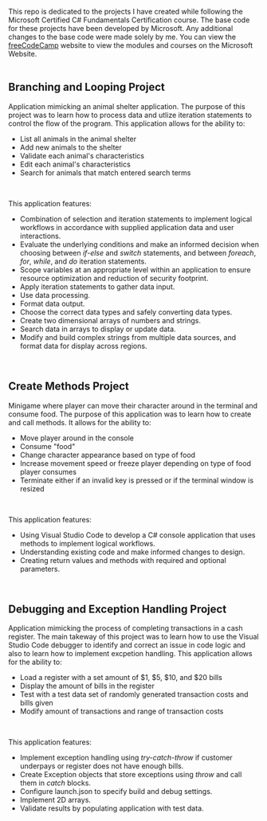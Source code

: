 This repo is dedicated to the projects I have created while following the Microsoft Certified C# Fundamentals Certification course. The base code for these projects have been developed by Microsoft. Any additional changes to the base code were made solely by me. You can view the [freeCodeCamp](https://www.freecodecamp.org/learn/foundational-c-sharp-with-microsoft/#write-your-first-code-using-c-sharp) website to view the modules and courses on the Microsoft Website.
<br>
<br>
<h2>Branching and Looping Project</h2>

Application mimicking an animal shelter application. The purpose of this project was to learn how to process data and utlize iteration statements to control the flow of the program. This application allows for the ability to:
- List all animals in the animal shelter
- Add new animals to the shelter
- Validate each animal's characteristics
- Edit each animal's characteristics
- Search for animals that match entered search terms
  
<br>

This application features:
- Combination of selection and iteration statements to implement logical workflows in accordance with supplied application data and user interactions.
- Evaluate the underlying conditions and make an informed decision when choosing between *if-else* and *switch* statements, and between *foreach*, *for*, *while*, and *do* iteration statements.
- Scope variables at an appropriate level within an application to ensure resource optimization and reduction of security footprint.
- Apply iteration statements to gather data input.
- Use data processing.
- Format data output.
- Choose the correct data types and safely converting data types.
- Create two dimensional arrays of numbers and strings.
- Search data in arrays to display or update data.
- Modify and build complex strings from multiple data sources, and format data for display across regions.

<br>

<h2>Create Methods Project</h2>

Minigame where player can move their character around in the terminal and consume food. The purpose of this application was to learn how to create and call methods. It allows for the ability to:
- Move player around in the console
- Consume "food"
- Change character appearance based on type of food
- Increase movement speed or freeze player depending on type of food player consumes
- Terminate either if an invalid key is pressed or if the terminal window is resized

<br>

This application features:
- Using Visual Studio Code to develop a C# console application that uses methods to implement logical workflows.
- Understanding existing code and make informed changes to design.
- Creating return values and methods with required and optional parameters.

<br>

<h2>Debugging and Exception Handling Project</h2>

Application mimicking the process of completing transactions in a cash register. The main takeway of this project was to learn how to use the Visual Studio Code debugger to identify and correct an issue in code logic and also to learn how to implement excpetion handling. This application allows for the ability to:
- Load a register with a set amount of $1, $5, $10, and $20 bills
- Display the amount of bills in the register
- Test with a test data set of randomly generated transaction costs and bills given
- Modify amount of transactions and range of transaction costs

<br>

This application features:
- Implement exception handling using *try-catch-throw* if customer underpays or register does not have enough bills.
- Create Exception objects that store exceptions using *throw* and call them in *catch* blocks.
- Configure launch.json to specify build and debug settings.
- Implement 2D arrays.
- Validate results by populating application with test data.
